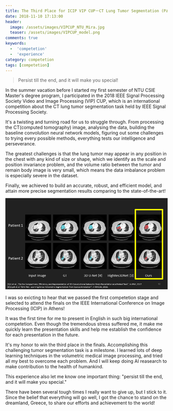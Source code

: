 ```yaml
---
title: The Third Place for ICIP VIP CUP－CT Lung Tumor Segmentation (Part 1 the Journey of the Competetion)
date: 2018-11-10 17:13:00
header:
  image: /assets/images/VIPCUP_NTU_Mira.jpg
  teaser: /assets/images/VIPCUP_model.png
comments: true
keywords:
  -  'competetion'
  -  'experience'
category: competetion
tags: [competetion]
---
```


> Persist till the end, and it will make you special!

In the summer vacation before I started my first semester of NTU CSIE Master's degree program, I participated in the 2018 IEEE Signal Processing Society Video and Image Processing (VIP) CUP, which is an international competition about the CT lung tumor segmentation task held by IEEE Signal Processing Society.

It's a twisting and turning road for us to struggle through. From processing the CT(computed tomography) image, analysing the data, building the baseline convolution neural network models, figuring out some challenges to trying every possible methods, everything tests our intelligence and perseverance.

The greatest challenges is that the lung tumor may appear in any position in the chest with any kind of size or shape, which we identify as the scale and position invariance problem, and the volume ratio between the tumor and remain body image is very small, which means the data imbalance problem is especially severe in the dataset.

Finally, we achieved to build an accurate, robust, and efficient model, and attain more precise segmentation results comparing to the state-of-the-art!

<img src="/assets/images/VIPCUP_model.png">

I was so exicting to hear that we passed the first competetion stage and selected to attend the finals on the IEEE International Conference on Image Processing (ICIP) in Athens!

It was the first time for me to present in English in such big international competetion. Even though the tremendous stress suffered me, it make me quickly learn the presentation skills and help me establish the confidence for each presentation in the future.

It's my honor to win the third place in the finals. Accomplishing this challenging tumor segmentation task is a milestone. I learned lots of deep learning techniques in the volumetric medical image processing, and tried all my best to overcome each problem. And I will keep doing AI reasearch to make contribution to the health of humankind.

This experience also let me know one important thing: "persist till the end, and it will make you special."

There have been several tough times I really want to give up, but I stick to it. 
Since the belief that everything will go well, I got the chance to stand on the dreamland, Greece, 
to share our efforts and achievement to the world! 
